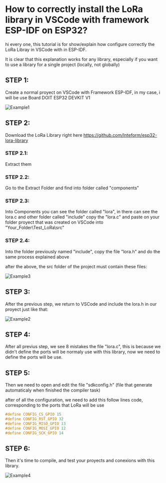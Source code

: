 # How to correctly install the LoRa library in VSCode with framework ESP-IDF on ESP32?
hi every one, this tutorial is for show/explain how configure correctly the LoRa Libray in VSCode with in ESP-IDF.

It is clear that this explanation works for any library, especially if you want to use a library for a single project (locally, not globally)

## STEP 1:
Create a normal proyect on VSCode with Framework ESP-IDF, in my case, i will be use Board DOIT ESP32 DEVKIT V1

![Example1](https://github.com/Estraus96/Prueba-ESP32/blob/master/EJ1.jpg)

## STEP 2: 
Download the LoRa Library right here https://github.com/Inteform/esp32-lora-library

### STEP 2.1:
Extract them

### STEP 2.2:
Go to the Extract Folder and find into folder called "components"

### STEP 2.3:
Into Components you can see the folder called "lora", in there can see the lora.c and other folder called "include"
copy the "lora.c" and paste on your folder proyect that was created on VSCode into "Your_Folder\Test_LoRa\src"

### STEP 2.4:
Into the folder previously named "include", copy the file "lora.h" and do the same process explained above

after the above, the src folder of the project must contain these files:

![Example3](https://github.com/Estraus96/Prueba-ESP32/blob/master/EJ3.jpg)

## STEP 3:
After the previous step, we return to VSCode and include the lora.h in our proyect just like that:

![Example2](https://github.com/Estraus96/Prueba-ESP32/blob/master/EJ2.jpg)

## STEP 4:
After all previus step, we see 8 mistakes the file "lora.c", this is because we didn't define the ports will be normaly use with this library, now we need to define the ports will be use.

## STEP 5:
Then we need to open and edit the file "sdkconfig.h" (file that generate automaticaly when finished the compiler task)

after of all the configuration, we need to add this follow lines code, corresponding to the ports that LoRa will be use

```C
#define CONFIG_CS_GPIO 15
#define CONFIG_RST_GPIO 32
#define CONFIG_MISO_GPIO 13
#define CONFIG_MOSI_GPIO 12
#define CONFIG_SCK_GPIO 14
```

## STEP 6:
Then it's time to compile, and test your proyects and conexions with this library.

![Example4](https://github.com/Estraus96/Prueba-ESP32/blob/master/ej4.jpg)
